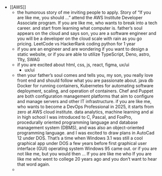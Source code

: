 - [[AWS]]
	- the humorous story of me inviting people to apply.
	  Story of “If you are like me, you should …” 
	  attend the AWS Institute Developer Associate program. 
	  If you are like me, who wants to break into a tech career. and start from learning what computer is.
	  father’s soul appears on the cloud and says son, you are a software engineer and you will be a developer on the cloud scale with rain as you go pricing.
	  LeetCode vs HackerRank
	  coding python for 1 year
	- if you are an engineer and are wondering if you want to design a static website, or if you are able to utilize TypeScript, Deno, astro, 11ty, SWAG
	- if you are excited about html, css, js, react, figma, ux/ui
		- ux/ui
	- then your father’s soul comes and tells you, my son, you really love front end and should follow what you are passionate about.
	  java
	  db
	  Docker for running containers, Kubernetes for automating software deployment, scaling, and operation of containers.
	  Chef and Puppet are both configuration management platforms that aim to configure and manage servers and other IT infrastructure.
	  if you are like me, who wants to become a DevOps Professional in 2025, it starts from zero at AWS cloud institute.
	  data analytics, machine learning and ai
	  in high school I was introduced to C, Pascal, and FoxPro, procedurally oriented programming language and database management system (DBMS), and was also an object-oriented programming language. and I was excited to draw plans in AutoCad 12 under DOS. That’s a time when Windows 3.1 was still a cool graphical app under DOS a few years before first graphical user interface (GUI) operating system Windows 95 came out.
	  or if you are not like me, but you would then …
	  If you are like me who 
	  If you are like me who went to college 20 years ago and you don’t want to hear that word again.
	-